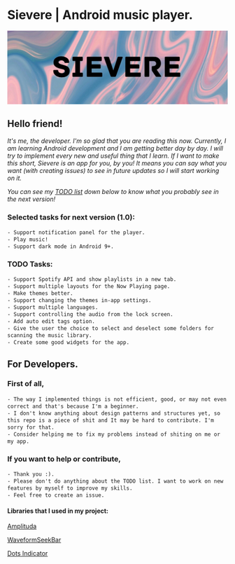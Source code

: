 
# Sievere | Android music player.
![](media/Sievere.jpg)
## Hello friend!

*It's me, the developer. I'm so glad that you are reading this now. Currently, I am learning Android development and I am getting better day by day. I will try to implement every new and useful thing that I learn. If I want to make this short, Sievere is an app for you, by you! It means you can say what you want (with creating issues) to see in future updates so I will start working on it.*

*You can see my [TODO list](https://trello.com/b/L6bRU2oF/android-music-player) down below to know what you probably see in the next version!*

### Selected tasks for next version (1.0):
	- Support notification panel for the player.
	- Play music!
	- Support dark mode in Android 9+. 

### TODO Tasks:
	- Support Spotify API and show playlists in a new tab.
	- Support multiple layouts for the Now Playing page.
	- Make themes better.
	- Support changing the themes in-app settings.
	- Support multiple languages.
	- Support controlling the audio from the lock screen.
	- Add auto edit tags option.
	- Give the user the choice to select and deselect some folders for scanning the music library.
	- Create some good widgets for the app.

## For Developers.

### First of all,
	- The way I implemented things is not efficient, good, or may not even correct and that's because I'm a beginner.
	- I don't know anything about design patterns and structures yet, so this repo is a piece of shit and It may be hard to contribute. I'm sorry for that.
	- Consider helping me to fix my problems instead of shiting on me or my app.

### If you want to help or contribute,
	- Thank you :).
	- Please don't do anything about the TODO list. I want to work on new features by myself to improve my skills.
	- Feel free to create an issue.

#### Libraries that I used in my project:

[Amplituda](https://github.com/lincollincol/Amplituda)

[WaveformSeekBar](https://github.com/massoudss/waveformSeekBar)

[Dots Indicator](https://github.com/tommybuonomo/dotsindicator)
